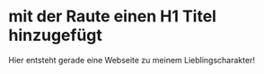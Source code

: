 # mit der Raute einen H1 Titel hinzugefügt

Hier entsteht gerade eine Webseite zu meinem Lieblingscharakter!
